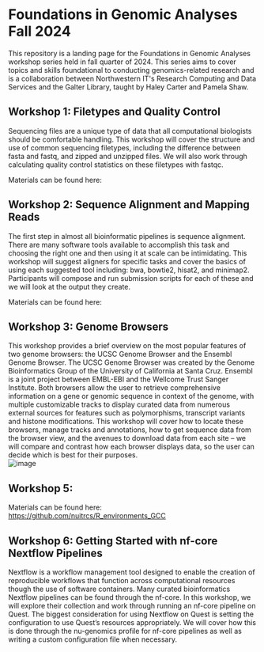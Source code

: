 # Foundations in Genomic Analyses Fall 2024
This repository is a landing page for the Foundations in Genomic Analyses workshop series held in fall quarter of 2024. This series aims to cover topics and skills foundational to conducting genomics-related research and is a collaboration between Northwestern IT's Research Computing and Data Services and the Galter Library, taught by Haley Carter and Pamela Shaw. 

## Workshop 1: Filetypes and Quality Control 

Sequencing files are a unique type of data that all computational biologists should be comfortable handling. This workshop will cover the structure and use of common sequencing filetypes, including the difference between fasta and fastq, and zipped and unzipped files. We will also work through calculating quality control statistics on these filetypes with fastqc.

Materials can be found here: 

## Workshop 2: Sequence Alignment and Mapping Reads

The first step in almost all bioinformatic pipelines is sequence alignment. There are many software tools available to accomplish this task and choosing the right one and then using it at scale can be intimidating. This workshop will suggest aligners for specific tasks and cover the basics of using each suggested tool including: bwa, bowtie2, hisat2, and minimap2. Participants will compose and run submission scripts for each of these and we will look at the output they create. 

Materials can be found here:

## Workshop 3: Genome Browsers

This workshop provides a brief overview on the most popular features of two genome browsers: the UCSC Genome Browser and the Ensembl Genome Browser. The UCSC Genome Browser was created by the Genome Bioinformatics Group of the University of California at Santa Cruz. Ensembl  is a joint project between EMBL-EBI and the Wellcome Trust Sanger Institute. Both browsers allow the user to retrieve comprehensive information on a gene or genomic sequence in context of the genome, with multiple customizable tracks to display curated data from numerous external sources for features such as polymorphisms, transcript variants and histone modifications. This workshop will cover how to locate these browsers, manage tracks and annotations, how to get sequence data from the browser view, and the avenues to download data from each site – we will compare and contrast how each browser displays data, so the user can decide which is best for their purposes.  
![image](https://github.com/user-attachments/assets/247bb275-965a-4f07-a37d-726cceaf1f3c)


## Workshop 5: 

Materials can be found here: https://github.com/nuitrcs/R_environments_GCC

## Workshop 6: Getting Started with nf-core Nextflow Pipelines

Nextflow is a workflow management tool designed to enable the creation of reproducible workflows that function across computational resources though the use of software containers. Many curated bioinformatics Nextflow pipelines can be found through the nf-core. In this workshop, we will explore their collection and work through running an nf-core pipeline on Quest. The biggest consideration for using Nextflow on Quest is setting the configuration to use Quest’s resources appropriately. We will cover how this is done through the nu-genomics profile for nf-core pipelines as well as writing a custom configuration file when necessary.
